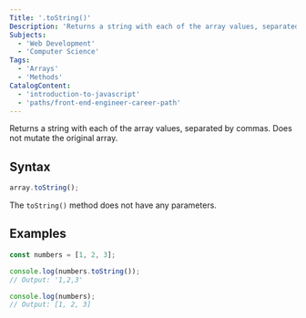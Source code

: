 ```yaml
---
Title: '.toString()'
Description: 'Returns a string with each of the array values, separated by commas. Does not mutate the original array.'
Subjects:
  - 'Web Development'
  - 'Computer Science'
Tags:
  - 'Arrays'
  - 'Methods'
CatalogContent:
  - 'introduction-to-javascript'
  - 'paths/front-end-engineer-career-path'
---
```


Returns a string with each of the array values, separated by commas. Does not mutate the original array.

## Syntax

```js
array.toString();
```

The `toString()` method does not have any parameters.

## Examples

```js
const numbers = [1, 2, 3];

console.log(numbers.toString());
// Output: '1,2,3'

console.log(numbers);
// Output: [1, 2, 3]
```
